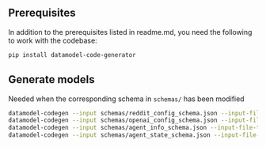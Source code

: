 ## Prerequisites

In addition to the prerequisites listed in readme.md, you need the following to work with the codebase:

```bash
pip install datamodel-code-generator
```

## Generate models

Needed when the corresponding schema in `schemas/` has been modified

```bash
datamodel-codegen --input schemas/reddit_config_schema.json --input-file-type=jsonschema --output src/pydantic_models/reddit_config.py --output-model-type=pydantic_v2.BaseModel --disable-timestamp
datamodel-codegen --input schemas/openai_config_schema.json --input-file-type=jsonschema --output src/pydantic_models/openai_config.py --output-model-type=pydantic_v2.BaseModel --disable-timestamp
datamodel-codegen --input schemas/agent_info_schema.json --input-file-type=jsonschema --output src/pydantic_models/agent_info.py --output-model-type=pydantic_v2.BaseModel --disable-timestamp
datamodel-codegen --input schemas/agent_state_schema.json --input-file-type=jsonschema --output src/pydantic_models/agent_state.py --output-model-type=pydantic_v2.BaseModel --disable-timestamp
```
